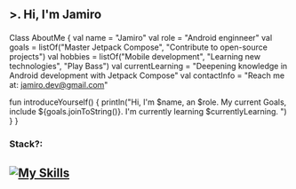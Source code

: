 ## <p align = "Left">>. Hi, I'm Jamiro </p> #

Class AboutMe {
  val name = "Jamiro"
  val role = "Android enginneer"
  val goals = listOf("Master Jetpack Compose", "Contribute to open-source projects")
  val hobbies = listOf("Mobile development", "Learning new technologies", "Play Bass")
  val currentLearning = "Deepening knowledge in Android development with Jetpack Compose"
  val contactInfo = "Reach me at: jamiro.dev@gmail.com"
  
  fun introduceYourself() {
      println("Hi, I'm $name, an $role. My current Goals, include ${goals.joinToString()}. I'm currently learning $currentlyLearning. ")
  }
}

<h3>Stack?: </h3>

[![My Skills](https://skillicons.dev/icons?i=kotlin,java,flutter,dart,firebase,idea,androidstudio,bash,gradle,linux,mysql,postgres,,,arduino,py,react,sublime,postman,raspberrypi,git,docker,&perline=12)](https://skillicons.dev)
--------------------------------------------

